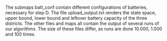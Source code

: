 The submaps batt_conf contain different configurations of batteries, necessary for step D. The file upload_output.txt renders the state space, upper bound, lower bound and leftover battery capacity of the three districts. The other files and maps all contain the output of several runs of our algorithms. The size of these files differ, as runs are done 10.000, 1.000 and 100 times.
